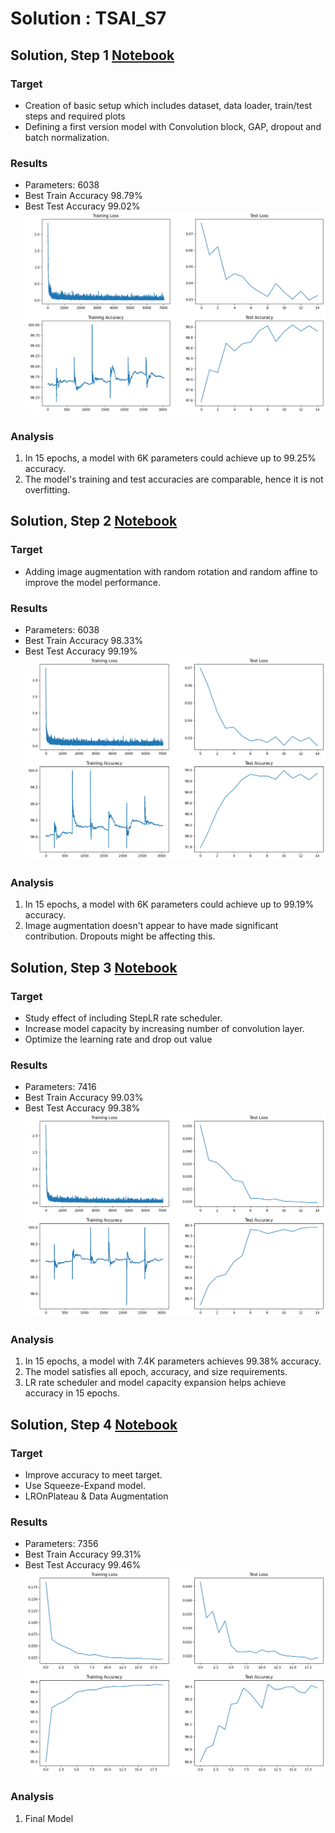 # Solution : TSAI_S7

## Solution, Step 1 [Notebook](./ERA1_S7_step1.ipynb)

### Target
- Creation of basic setup which includes dataset, data loader, train/test steps and required plots  
- Defining a first version model with Convolution block, GAP, dropout and batch normalization.

### Results
- Parameters: 6038
- Best Train Accuracy 98.79%  
- Best Test Accuracy 99.02%  
![image](./images/output_step1.png)

### Analysis
1. In 15 epochs, a model with 6K parameters could achieve up to 99.25% accuracy.
2. The model's training and test accuracies are comparable, hence it is not overfitting.

## Solution, Step 2 [Notebook](./ERA1_S7_step2.ipynb)

### Target 
- Adding image augmentation with random rotation and random affine to improve the model performance.

### Results
- Parameters: 6038
- Best Train Accuracy 98.33%  
- Best Test Accuracy 99.19%  
![image](./images/output_step2.png)

### Analysis
1. In 15 epochs, a model with 6K parameters could achieve up to 99.19% accuracy.
2. Image augmentation doesn't appear to have made significant contribution. Dropouts might be affecting this.

## Solution, Step 3 [Notebook](./ERA1_S7_step3.ipynb)

### Target 
- Study effect of including StepLR rate scheduler.
- Increase model capacity by increasing number of convolution layer.
- Optimize the learning rate and drop out value

### Results
- Parameters: 7416
- Best Train Accuracy 99.03%  
- Best Test Accuracy 99.38%  
![image](./images/output_step3.png)

### Analysis
1. In 15 epochs, a model with 7.4K parameters achieves 99.38% accuracy.
2. The model satisfies all epoch, accuracy, and size requirements.
3. LR rate scheduler and model capacity expansion helps achieve accuracy in 15 epochs.

## Solution, Step 4 [Notebook](./ERA1_S7_step4.ipynb)

### Target
- Improve accuracy to meet target.
- Use Squeeze-Expand model.
- LROnPlateau & Data Augmentation

### Results
- Parameters: 7356
- Best Train Accuracy 99.31%  
- Best Test Accuracy 99.46%  
![image](./images/output_step4_final.png)

### Analysis
1. Final Model
